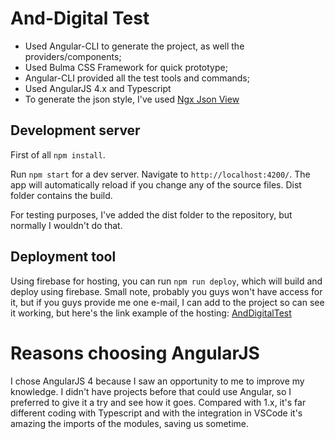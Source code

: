 # And-Digital Test
- Used Angular-CLI to generate the project, as well the providers/components;
- Used Bulma CSS Framework for quick prototype;
- Angular-CLI provided all the test tools and commands;
- Used AngularJS 4.x and Typescript
- To generate the json style, I've used [Ngx Json View](https://www.npmjs.com/package/ngx-json-view)

## Development server

First of all `npm install`.

Run `npm start` for a dev server. Navigate to `http://localhost:4200/`. The app will automatically reload if you change any of the source files. Dist folder contains the build.

For testing purposes, I've added the dist folder to the repository, but normally I wouldn't do that.

## Deployment tool

Using firebase for hosting, you can run `npm run deploy`, which will build and deploy using firebase. Small note, probably you guys won't have access for it, but if you guys provide me one e-mail, I can add to the project so can see it working, but here's the link example of the hosting: [AndDigitalTest](https://anddigital-test.firebaseapp.com)

# Reasons choosing AngularJS

I chose AngularJS 4 because I saw an opportunity to me to improve my knowledge. I didn't have projects before that could use Angular, so I preferred to give it a try and see how it goes. Compared with 1.x, it's far different coding with Typescript and with the integration in VSCode it's amazing the imports of the modules, saving us sometime.
